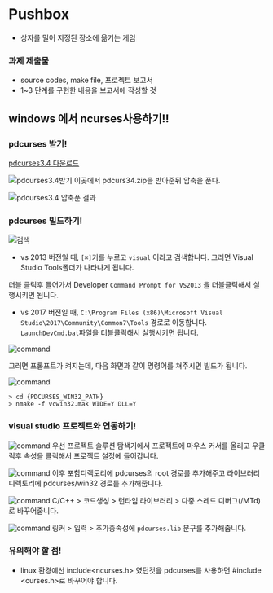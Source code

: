 # Pushbox
- 상자를 밀어 지정된 장소에 옮기는 게임

### 과제 제출물
- source codes, make file, 프로젝트 보고서
- 1~3 단계를 구현한 내용을 보고서에 작성할 것

## windows 에서 ncurses사용하기!!

### pdcurses 받기!
[pdcurses3.4 다운로드](https://sourceforge.net/projects/pdcurses/files/pdcurses/3.4/)

![pdcurses3.4받기](https://github.com/juheesvt/Pushbox/blob/master/kangjuhee/pdcurses.png?raw=true)
이곳에서 pdcurs34.zip을 받아준뒤 압축을 푼다.

![pdcurses3.4 압축푼 결과](https://github.com/juheesvt/Pushbox/blob/master/kangjuhee/vcwin32.mak.png?raw=true)

### pdcurses 빌드하기!
![검색](https://github.com/juheesvt/Pushbox/blob/master/kangjuhee/visual.png?raw=true)

- vs 2013 버전일 때,
`[⌘]`키를 누르고 `visual` 이라고 검색합니다.
그러면 Visual Studio Tools폴더가 나타나게 됩니다.

더블 클릭후 들어가서 Developer `Command Prompt for VS2013` 을 더블클릭해서 실행시키면 됩니다.

- vs 2017 버전일 때,
`C:\Program Files (x86)\Microsoft Visual Studio\2017\Community\Common7\Tools` 경로로 이동합니다.
`LaunchDevCmd.bat`파일을 더블클릭해서 실행시키면 됩니다.

![command](https://github.com/juheesvt/Pushbox/blob/master/kangjuhee/command.png?raw=true)

그러면 프롬프트가 켜지는데, 다음 화면과 같이 명령어를 쳐주시면 빌드가 됩니다.

![command](https://github.com/juheesvt/Pushbox/blob/master/kangjuhee/nmake.png?raw=true)

```console
> cd {PDCURSES_WIN32_PATH}
> nmake -f vcwin32.mak WIDE=Y DLL=Y
```
### visual studio 프로젝트와 연동하기!

![command](https://github.com/juheesvt/Pushbox/blob/master/kangjuhee/property.png?raw=true)
우선 프로젝트 솔루션 탐색기에서 프로젝트에 마우스 커서를 올리고 우클릭후 속성을 클릭해서 프로젝트 설정에 들어갑니다.

![command](https://github.com/juheesvt/Pushbox/blob/master/kangjuhee/library_directory.png?raw=true)
이후 포함디렉토리에 pdcurses의 root 경로를 추가해주고
라이브러리 디렉토리에 pdcurses/win32 경로를 추가해줍니다.

![command](https://github.com/juheesvt/Pushbox/blob/master/kangjuhee/mTd.png?raw=true)
C/C++ > 코드생성 > 런타임 라이브러리 > 다중 스레드 디버그(/MTd)로 바꾸어줍니다.

![command](https://github.com/juheesvt/Pushbox/blob/master/kangjuhee/pdcurses.lib.png?raw=true)
링커 > 입력 > 추가종속성에 `pdcurses.lib` 문구를 추가해줍니다.

### 유의해야 할 점!

- linux 환경에선 include<ncurses.h> 였던것을 pdcurses를 사용하면 #include <curses.h>로 바꾸어야 합니다.
